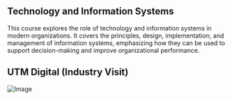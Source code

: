 
## Technology and Information Systems

This course explores the role of technology and information systems in modern organizations. It covers the principles, design, implementation, and management of information systems, emphasizing how they can be used to support decision-making and improve organizational performance.


## UTM Digital (Industry Visit)
![Image](https://github.com/user-attachments/assets/40e5215b-dfe0-48ef-a726-94a6abb08dfc)
